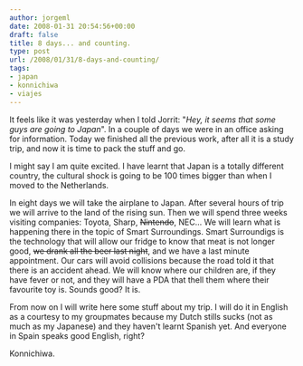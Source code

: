 ```yaml
---
author: jorgeml
date: 2008-01-31 20:54:56+00:00
draft: false
title: 8 days... and counting.
type: post
url: /2008/01/31/8-days-and-counting/
tags:
- japan
- konnichiwa
- viajes
---
```


It feels like it was yesterday when I told Jorrit: "_Hey, it seems that some guys are going to Japan_". In a couple of days we were in an office asking for information. Today we finished all the previous work, after all it is a study trip, and now it is time to pack the stuff and go.

I might say I am quite excited. I have learnt that Japan is a totally different country, the cultural shock is going to be 100 times bigger than when I moved to the Netherlands.

In eight days we will take the airplane to Japan. After several hours of trip we will arrive to the land of the rising sun. Then we will spend three weeks visiting companies: Toyota, Sharp, ~~Nintendo~~, NEC... We will learn what is happening there in the topic of Smart Surroundings. Smart Surroundigs is the technology that will allow our fridge to know that meat is not longer good, ~~we drank all the beer last night~~, and we have a last minute appointment. Our cars will avoid collisions because the road told it that there is an accident ahead. We will know where our children are, if they have fever or not, and they will have a PDA that thell them where their favourite toy is. Sounds good? It is.

From now on I will write here some stuff about my trip. I will do it in English as a courtesy to my groupmates because my Dutch stills sucks (not as much as my Japanese) and they haven't learnt Spanish yet. And everyone in Spain speaks good English, right?

Konnichiwa.
